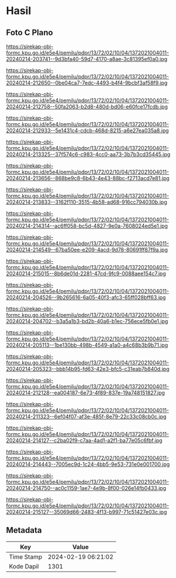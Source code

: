 # Hasil

## Foto C Plano

https://sirekap-obj-formc.kpu.go.id/e5e4/pemilu/pdpr/13/72/02/10/04/1372021004011-20240214-203741--9d3bfa40-59d7-4170-a8ae-3c81395ef0a0.jpg

https://sirekap-obj-formc.kpu.go.id/e5e4/pemilu/pdpr/13/72/02/10/04/1372021004011-20240214-212650--0be04ca7-7edc-4493-b4f4-9bcbf3af58f9.jpg

https://sirekap-obj-formc.kpu.go.id/e5e4/pemilu/pdpr/13/72/02/10/04/1372021004011-20240214-212758--50fa2063-b2d8-480d-bd06-e60fce17fcdb.jpg

https://sirekap-obj-formc.kpu.go.id/e5e4/pemilu/pdpr/13/72/02/10/04/1372021004011-20240214-212933--5e1431c4-cdcb-468d-8215-a6e27ea035a8.jpg

https://sirekap-obj-formc.kpu.go.id/e5e4/pemilu/pdpr/13/72/02/10/04/1372021004011-20240214-213325--37f574c6-c983-4cc0-aa73-3b7b3cd35445.jpg

https://sirekap-obj-formc.kpu.go.id/e5e4/pemilu/pdpr/13/72/02/10/04/1372021004011-20240214-213656--868be9c8-6b43-4e43-88bc-f2713acd7e81.jpg

https://sirekap-obj-formc.kpu.go.id/e5e4/pemilu/pdpr/13/72/02/10/04/1372021004011-20240214-213833--3162f110-3515-4b58-ad68-916cc794030b.jpg

https://sirekap-obj-formc.kpu.go.id/e5e4/pemilu/pdpr/13/72/02/10/04/1372021004011-20240214-214314--ac6ff058-bc5d-4827-9e0a-7608024ed5e1.jpg

https://sirekap-obj-formc.kpu.go.id/e5e4/pemilu/pdpr/13/72/02/10/04/1372021004011-20240214-214549--67ba50ee-e209-4acd-9d78-80691ff87f9a.jpg

https://sirekap-obj-formc.kpu.go.id/e5e4/pemilu/pdpr/13/72/02/10/04/1372021004011-20240214-215015--8b6de01d-2281-47cd-9fc9-0088aee154c7.jpg

https://sirekap-obj-formc.kpu.go.id/e5e4/pemilu/pdpr/13/72/02/10/04/1372021004011-20240214-204526--9b265616-6a05-40f3-afc3-65ff028bff63.jpg

https://sirekap-obj-formc.kpu.go.id/e5e4/pemilu/pdpr/13/72/02/10/04/1372021004011-20240214-204702--b3a5a1b3-bd2b-40a6-b1ec-756ece5fb0e1.jpg

https://sirekap-obj-formc.kpu.go.id/e5e4/pemilu/pdpr/13/72/02/10/04/1372021004011-20240214-205113--1be130bb-498b-4549-a1a0-a4c68b3b9b71.jpg

https://sirekap-obj-formc.kpu.go.id/e5e4/pemilu/pdpr/13/72/02/10/04/1372021004011-20240214-205323--bbb14b95-fd63-42e3-bfc5-c31eab7b840d.jpg

https://sirekap-obj-formc.kpu.go.id/e5e4/pemilu/pdpr/13/72/02/10/04/1372021004011-20240214-212128--ea004187-6e73-4f89-837e-19a748151827.jpg

https://sirekap-obj-formc.kpu.go.id/e5e4/pemilu/pdpr/13/72/02/10/04/1372021004011-20240214-211323--6ef04f07-af3e-485f-8e79-22c33c08cb0c.jpg

https://sirekap-obj-formc.kpu.go.id/e5e4/pemilu/pdpr/13/72/02/10/04/1372021004011-20240214-214127--c2ba02f9-c7aa-4ad1-a2f1-ba77e05c6fbf.jpg

https://sirekap-obj-formc.kpu.go.id/e5e4/pemilu/pdpr/13/72/02/10/04/1372021004011-20240214-214443--7005ec9d-1c24-4bb5-9e53-731e0e001700.jpg

https://sirekap-obj-formc.kpu.go.id/e5e4/pemilu/pdpr/13/72/02/10/04/1372021004011-20240214-214750--ac0c1159-1ae7-4e9b-8f00-026e14fb0433.jpg

https://sirekap-obj-formc.kpu.go.id/e5e4/pemilu/pdpr/13/72/02/10/04/1372021004011-20240214-215127--35069d66-2483-4f13-b997-71c51427e03c.jpg


## Metadata

| Key        | Value               |
| ---------- | ------------------- |
| Time Stamp | 2024-02-19 06:21:02 |
| Kode Dapil | 1301                |



